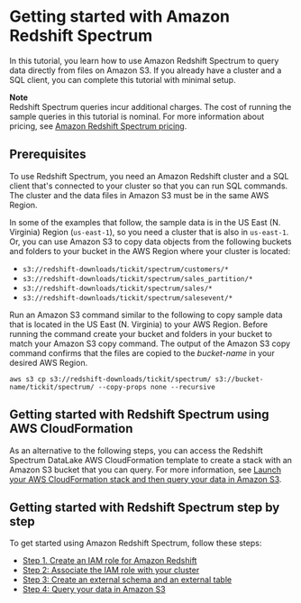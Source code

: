 # Getting started with Amazon Redshift Spectrum<a name="c-getting-started-using-spectrum"></a>

In this tutorial, you learn how to use Amazon Redshift Spectrum to query data directly from files on Amazon S3\. If you already have a cluster and a SQL client, you can complete this tutorial with minimal setup\. 

**Note**  
Redshift Spectrum queries incur additional charges\. The cost of running the sample queries in this tutorial is nominal\. For more information about pricing, see [ Amazon Redshift Spectrum pricing](https://aws.amazon.com/redshift/pricing/#redshift-spectrum-pricing)\.

## Prerequisites<a name="c-getting-started-using-spectrum-prerequisites"></a>

To use Redshift Spectrum, you need an Amazon Redshift cluster and a SQL client that's connected to your cluster so that you can run SQL commands\. The cluster and the data files in Amazon S3 must be in the same AWS Region\. 

In some of the examples that follow, the sample data is in the US East \(N\. Virginia\) Region \(`us-east-1`\), so you need a cluster that is also in `us-east-1`\. Or, you can use Amazon S3 to copy data objects from the following buckets and folders to your bucket in the AWS Region where your cluster is located: 
+ `s3://redshift-downloads/tickit/spectrum/customers/*`
+ `s3://redshift-downloads/tickit/spectrum/sales_partition/*`
+ `s3://redshift-downloads/tickit/spectrum/sales/*`
+ `s3://redshift-downloads/tickit/spectrum/salesevent/*`

Run an Amazon S3 command similar to the following to copy sample data that is located in the US East \(N\. Virginia\) to your AWS Region\. Before running the command create your bucket and folders in your bucket to match your Amazon S3 copy command\. The output of the Amazon S3 copy command confirms that the files are copied to the *bucket\-name* in your desired AWS Region\.

```
aws s3 cp s3://redshift-downloads/tickit/spectrum/ s3://bucket-name/tickit/spectrum/ --copy-props none --recursive
```

## Getting started with Redshift Spectrum using AWS CloudFormation<a name="c-getting-started-using-spectrum-cfn"></a>

As an alternative to the following steps, you can access the Redshift Spectrum DataLake AWS CloudFormation template to create a stack with an Amazon S3 bucket that you can query\. For more information, see [Launch your AWS CloudFormation stack and then query your data in Amazon S3](c-getting-started-using-spectrum-query-s3-data-cfn.md)\.

## Getting started with Redshift Spectrum step by step<a name="c-getting-started-using-spectrum-steps"></a>

To get started using Amazon Redshift Spectrum, follow these steps:
+ [Step 1\. Create an IAM role for Amazon Redshift](c-getting-started-using-spectrum-create-role.md) 
+ [Step 2: Associate the IAM role with your cluster](c-getting-started-using-spectrum-add-role.md) 
+ [Step 3: Create an external schema and an external table](c-getting-started-using-spectrum-create-external-table.md) 
+ [Step 4: Query your data in Amazon S3](c-getting-started-using-spectrum-query-s3-data.md) 